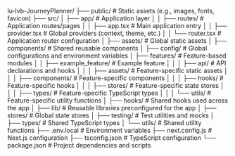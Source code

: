 

lu-lvb-JourneyPlanner/
├── public/                      # Static assets (e.g., images, fonts, favicon)
├── src/
│   ├── app/                     # Application layer
│   │   ├── routes/              # Application routes/pages
│   │   ├── app.tsx              # Main application entry
│   │   ├── provider.tsx         # Global providers (context, theme, etc.)
│   │   └── router.tsx           # Application router configuration
│   ├── assets/                  # Global static assets
│   ├── components/              # Shared reusable components
│   ├── config/                  # Global configurations and environment variables
│   ├── features/                # Feature-based modules
│   │   ├── example_feature/     # Example feature
│   │   │   ├── api/             # API declarations and hooks
│   │   │   ├── assets/          # Feature-specific static assets
│   │   │   ├── components/      # Feature-specific components
│   │   │   ├── hooks/           # Feature-specific hooks
│   │   │   ├── stores/          # Feature-specific state stores
│   │   │   ├── types/           # Feature-specific TypeScript types
│   │   │   └── utils/           # Feature-specific utility functions
│   ├── hooks/                   # Shared hooks used across the app
│   ├── lib/                     # Reusable libraries preconfigured for the app
│   ├── stores/                  # Global state stores
│   ├── testing/                 # Test utilities and mocks
│   ├── types/                   # Shared TypeScript types
│   └── utils/                   # Shared utility functions
├── .env.local                   # Environment variables
├── next.config.js               # Next.js configuration
├── tsconfig.json                # TypeScript configuration
└── package.json                 # Project dependencies and scripts
